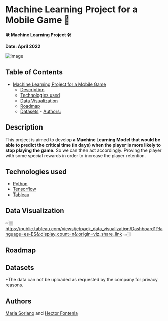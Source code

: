 # **Machine Learning Project for a Mobile Game 👾**
**🛠 Machine Learning Project 🛠**

**Date: April 2022**

![Image](https://media-exp1.licdn.com/dms/image/C561BAQE5kFBEK8uE5g/company-background_10000/0/1627261508254?e=2147483647&v=beta&t=NmleYA5R8K4yHWT5by7CeVDpbjNzgrB7pv5U4X-ZQBc)

## Table of Contents
- [Machine Learning Project for a Mobile Game](#machine-learning-project-for-a-mobile-game)
    - [Description](#description)
    - [Technologies used](#technologies-used)
    - [Data Visualization](#data-visualization)
    - [Roadmap](#roadmap)
    - [Datasets](#datasets)
            - [Authors:](#authors)

## Description
This project is aimed to develop **a Machine Learning Model that would be able to predict the critical time (in days) when the player is more likely to stop playing the game.**
So we can then act accordingly. Proving the player with some special rewards in order to increase the player retention.

## Technologies used
- [Python](https://www.python.org/)
- [Tensorflow](https://www.tensorflow.org/)
- [Tableau](https://public.tableau.com/en-us/s/)

## Data Visualization
👉🏼  https://public.tableau.com/views/jetpack_data_visualization/Dashboard1?:language=es-ES&:display_count=n&:origin=viz_share_link  👈🏼

## Roadmap


## Datasets
*The data can not be uploaded as requested by the company for privacy reasons.

## Authors
[Maria Soriano](https://www.linkedin.com/in/sorianom/) and [Hector Fontenla](https://www.linkedin.com/in/hmartinfa/)
